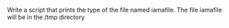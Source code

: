Write a script that prints the type of the file named iamafile. The file iamafile will be in the /tmp directory
